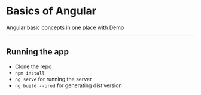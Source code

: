 Basics of Angular
===================

Angular basic concepts in one place with Demo

---------------
Running the app
---------------
 - Clone the repo
 - `npm install`
 - `ng serve` for running the server
 - `ng build --prod` for generating dist version


